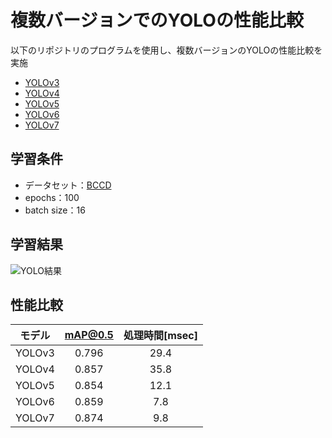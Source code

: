 # 複数バージョンでのYOLOの性能比較

以下のリポジトリのプログラムを使用し、複数バージョンのYOLOの性能比較を実施

* [YOLOv3](https://github.com/AlexeyAB/darknet)
* [YOLOv4](https://github.com/AlexeyAB/darknet)
* [YOLOv5](https://github.com/ultralytics/yolov5)
* [YOLOv6](https://github.com/meituan/YOLOv6)
* [YOLOv7](https://github.com/WongKinYiu/yolov7)

## 学習条件

* データセット：[BCCD](https://public.roboflow.com/object-detection/bccd/4)
* epochs：100
* batch size：16

## 学習結果

![YOLO結果](https://user-images.githubusercontent.com/63488322/180646684-041dd9b3-050d-4b89-8731-6e3f3ceea60c.png)

## 性能比較

| モデル | mAP@0.5 | 処理時間[msec] |
| :----: | :---: | :--: |
| YOLOv3 | 0.796 | 29.4 |
| YOLOv4 | 0.857 | 35.8 |
| YOLOv5 | 0.854 | 12.1 |
| YOLOv6 | 0.859 |  7.8 |
| YOLOv7 | 0.874 |  9.8 |
